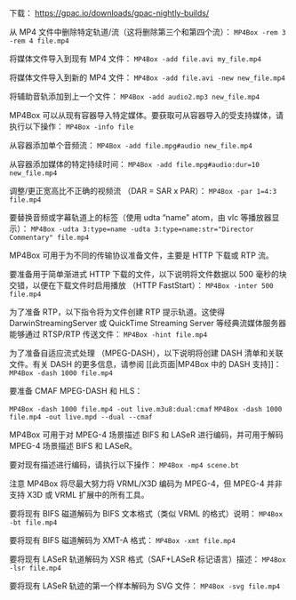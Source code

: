 下载： https://gpac.io/downloads/gpac-nightly-builds/


从 MP4 文件中删除特定轨道/流（这将删除第三个和第四个流）：
`MP4Box -rem 3 -rem 4 file.mp4`

将媒体文件导入到现有 MP4 文件：
`MP4Box -add file.avi my_file.mp4`

将媒体文件导入到新的 MP4 文件：
`MP4Box -add file.avi -new new_file.mp4`

将辅助音轨添加到上一个文件：
`MP4Box -add audio2.mp3 new_file.mp4`

MP4Box 可以从现有容器导入特定媒体。要获取可从容器导入的受支持媒体，请执行以下操作：
`MP4Box -info file`

从容器添加单个音频流：
`MP4Box -add file.mpg#audio new_file.mp4`

从容器添加媒体的特定持续时间：
`MP4Box -add file.mpg#audio:dur=10 new_file.mp4`

调整/更正宽高比不正确的视频流 （DAR = SAR x PAR）：
`MP4Box -par 1=4:3 file.mp4`

要替换音频或字幕轨道上的标签（使用 udta “name” atom，由 vlc 等播放器显示）：
`MP4Box -udta 3:type=name -udta 3:type=name:str="Director Commentary" file.mp4`


MP4Box 可用于为不同的传输协议准备文件，主要是 HTTP 下载或 RTP 流。

要准备用于简单渐进式 HTTP 下载的文件，以下说明将文件数据以 500 毫秒的块交错，以便在下载文件时启用播放 （HTTP FastStart）：
`MP4Box -inter 500 file.mp4`

为了准备 RTP，以下指令将为文件创建 RTP 提示轨道。这使得 DarwinStreamingServer 或 QuickTime Streaming Server 等经典流媒体服务器能够通过 RTSP/RTP 传送文件：
`MP4Box -hint file.mp4`

为了准备自适应流式处理 （MPEG-DASH），以下说明将创建 DASH 清单和关联文件。有关 DASH 的更多信息，请参阅 [[此页面|MP4Box 中的 DASH 支持]]：
`MP4Box -dash 1000 file.mp4`

要准备 CMAF MPEG-DASH 和 HLS：

`MP4Box -dash 1000 file.mp4 -out live.m3u8:dual:cmaf`
`MP4Box -dash 1000 file.mp4 -out live.mpd --dual --cmaf`


MP4Box 可用于对 MPEG-4 场景描述 BIFS 和 LASeR 进行编码，并可用于解码 MPEG-4 场景描述 BIFS 和 LASeR。

要对现有描述进行编码，请执行以下操作：
`MP4Box -mp4 scene.bt`

注意 MP4Box 将尽最大努力将 VRML/X3D 编码为 MPEG-4，但 MPEG-4 并非支持 X3D 或 VRML 扩展中的所有工具。

要将现有 BIFS 磁道解码为 BIFS 文本格式（类似 VRML 的格式）说明：
`MP4Box -bt file.mp4`

要将现有 BIFS 磁道解码为 XMT-A 格式：
`MP4Box -xmt file.mp4`

要将现有 LASeR 轨道解码为 XSR 格式（SAF+LASeR 标记语言）描述：
`MP4Box -lsr file.mp4`

要将现有 LASeR 轨迹的第一个样本解码为 SVG 文件：
`MP4Box -svg file.mp4`
